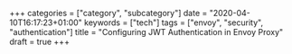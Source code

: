 +++
categories = ["category", "subcategory"]
date = "2020-04-10T16:17:23+01:00"
keywords = ["tech"]
tags = ["envoy", "security", "authentication"]
title = "Configuring JWT Authentication in Envoy Proxy"
draft = true
+++
